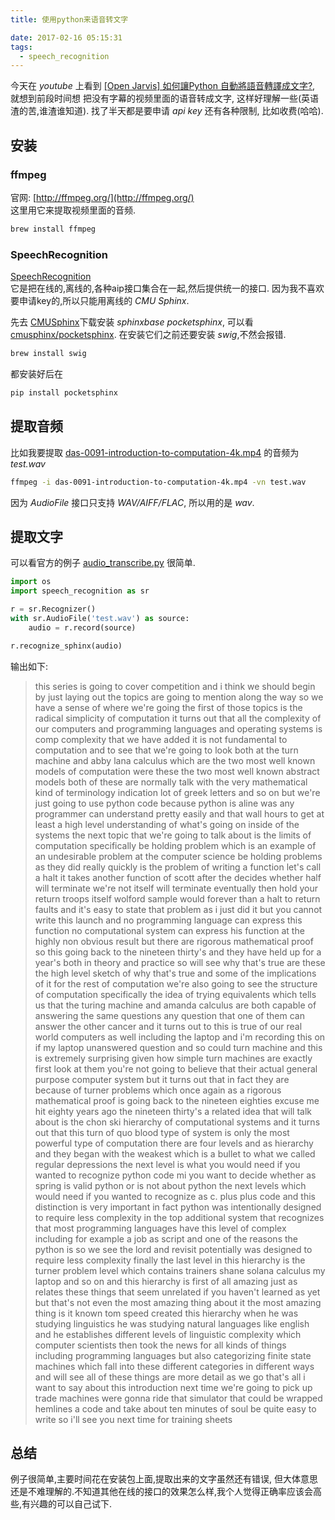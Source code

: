 ```yaml
---
title: 使用python来语音转文字

date: 2017-02-16 05:15:31
tags:
  - speech_recognition
---
```


今天在 *youtube* 上看到 [[Open Jarvis] 如何讓Python 自動將語音轉譯成文字?](https://www.youtube.com/watch?v=31DZfkYRvI4), 就想到前段时间想
把没有字幕的视频里面的语音转成文字, 这样好理解一些(英语渣的苦,谁渣谁知道).
找了半天都是要申请 *api key* 还有各种限制, 比如收费(哈哈).

## 安装
### ffmpeg
官网: [http://ffmpeg.org/](http://ffmpeg.org/)    
这里用它来提取视频里面的音频.
```bash
brew install ffmpeg
```
### SpeechRecognition
[SpeechRecognition](https://pypi.python.org/pypi/SpeechRecognition/)    
它是把在线的,离线的,各种aip接口集合在一起,然后提供统一的接口.
因为我不喜欢要申请key的,所以只能用离线的 *CMU Sphinx*.

先去 [CMUSphinx](http://cmusphinx.sourceforge.net/wiki/download)下载安装 *sphinxbase* *pocketsphinx*, 可以看 [cmusphinx/pocketsphinx](https://github.com/cmusphinx/pocketsphinx).
在安装它们之前还要安装 *swig*,不然会报错.
```bash
brew install swig
```
都安装好后在
```bash
pip install pocketsphinx
```

## 提取音频
比如我要提取 [das-0091-introduction-to-computation-4k.mp4](https://www.destroyallsoftware.com/screencasts) 的音频为 *test.wav*    
```bash
ffmpeg -i das-0091-introduction-to-computation-4k.mp4 -vn test.wav
```
因为 *AudioFile* 接口只支持 *WAV/AIFF/FLAC*, 所以用的是 *wav*.


## 提取文字
可以看官方的例子 [audio_transcribe.py](https://github.com/Uberi/speech_recognition/blob/master/examples/audio_transcribe.py) 很简单.
```python
import os
import speech_recognition as sr

r = sr.Recognizer()
with sr.AudioFile('test.wav') as source:
    audio = r.record(source)

r.recognize_sphinx(audio)
```
输出如下:    

>this series is going to cover competition and i think we should begin by just laying out the topics are going to mention along the way so we have a sense of where we're going the first of those topics is the radical simplicity of computation it turns out that all the complexity of our computers and programming languages and operating systems is comp complexity that we have added it is not fundamental to computation and to see that we're going to look both at the turn machine and abby lana calculus which are the two most well known models of computation were these the two most well known abstract models both of these are normally talk with the very mathematical kind of terminology indication lot of greek letters and so on but we're just going to use python code because python is aline was any programmer can understand pretty easily and that wall hours to get at least a high level understanding of what's going on inside of the systems the next topic that we're going to talk about is the limits of computation specifically be holding problem which is an example of an undesirable problem at the computer science be holding problems as they did really quickly is the problem of writing a function let's call a halt it takes another function of scott after the decides whether half will terminate we're not itself will terminate eventually then hold your return troops itself wolford sample would forever than a halt to return faults and it's easy to state that problem as i just did it but you cannot write this launch and no programming language can express this function no computational system can express his function at the highly non obvious result but there are rigorous mathematical proof so this going back to the nineteen thirty's and they have held up for a year's both in theory and practice so will see why that's true are these the high level sketch of why that's true and some of the implications of it for the rest of computation we're also going to see the structure of computation specifically the idea of trying equivalents which tells us that the turing machine and amanda calculus are both capable of answering the same questions any question that one of them can answer the other cancer and it turns out to this is true of our real world computers as well including the laptop and i'm recording this on if my laptop unanswered question and so could turn machine and this is extremely surprising given how simple turn machines are exactly first look at them you're not going to believe that their actual general purpose computer system but it turns out that in fact they are because of turner problems which once again as a rigorous mathematical proof is going back to the nineteen eighties excuse me hit eighty years ago the nineteen thirty's a related idea that will talk about is the chon ski hierarchy of computational systems and it turns out that this turn of quo blood type of system is only the most powerful type of computation there are four levels and as hierarchy and they began with the weakest which is a bullet to what we called regular depressions the next level is what you would need if you wanted to recognize python code mi you want to decide whether as spring is valid python or is not about python the next levels which would need if you wanted to recognize as c. plus plus code and this distinction is very important in fact python was intentionally designed to require less complexity in the top additional system that recognizes that most programming languages have this level of complex including for example a job as script and one of the reasons the python is so we see the lord and revisit potentially was designed to require less complexity finally the last level in this hierarchy is the turner problem level which contains trainers shane solana calculus my laptop and so on and this hierarchy is first of all amazing just as relates these things that seem unrelated if you haven't learned as yet but that's not even the most amazing thing about it the most amazing thing is it known tom speed created this hierarchy when he was studying linguistics he was studying natural languages like english and he establishes different levels of linguistic complexity which computer scientists then took the news for all kinds of things including programming languages but also categorizing finite state machines which fall into these different categories in different ways and will see all of these things are more detail as we go that's all i want to say about this introduction next time we're going to pick up trade machines were gonna ride that simulator that could be wrapped hemlines a code and take about ten minutes of soul be quite easy to write so i'll see you next time for training sheets

## 总结
例子很简单,主要时间花在安装包上面,提取出来的文字虽然还有错误, 但大体意思还是不难理解的.不知道其他在线的接口的效果怎么样,我个人觉得正确率应该会高些,有兴趣的可以自己试下.
